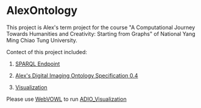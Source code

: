 # AlexOntology  

This project is Alex's term project for the course "A Computational Journey Towards Humanities and Creativity: Starting from Graphs" of National Yang Ming Chiao Tung University.  

Contect of this project included:  
  
1. [SPARQL Endpoint](http://45.79.90.173:9999/blazegraph/)  
  
2. [Alex's Digital Imaging Ontology Specification 0.4](/ADIO_Specification_1.0.md)  
  
3. [Visualization](/VisualGraph)  

Please use [WebVOWL](http://www.visualdataweb.de/webvowl/) to run [ADIO_Visualization](/ADIO_Visualization.json)
